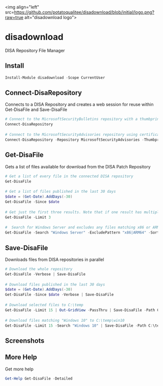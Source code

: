 <img align="left" src=https://github.com/potatoqualitee/disadownload/blob/initial/logo.png?raw=true alt="disadownload logo">

# disadownload
DISA Repository File Manager

## Install

```powershell
Install-Module disadownload -Scope CurrentUser
```

## Connect-DisaRepository

Connects to a DISA Repository and creates a web session for reuse within Get-DisaFile and Save-DisaFile

```powershell
# Connect to the MicrosoftSecurityBulletins repository with a thumbprint that matches "Authentication - "
Connect-DisaRepository

# Connect to the MicrosoftSecurityAdvisories repository using certificate with thumbprint A909502DD82AE41433E6F83886B00D4277A32A7B
Connect-DisaRepository -Repository MicrosoftSecurityAdvisories -Thumbprint A909502DD82AE41433E6F83886B00D4277A32A7B
```

## Get-DisaFile

 Gets a list of files available for download from the DISA Patch Repository

```powershell
# Get a list of every file in the connected DISA repository
Get-DisaFile

# Get a list of files published in the last 30 days
$date = (Get-Date).AddDays(-30)
Get-DisaFile -Since $date

# Get just the first three results. Note that if one result has multiple files, this is not calculated in the limit.
Get-DisaFile -Limit 3

#  Search for Windows Server and excludes any files matching x86 or ARM64, ordered by oldest created
Get-DisaFile -Search "Windows Server" -ExcludePattern "x86|ARM64" -SortOrder Ascending
```

## Save-DisaFile

Downloads files from DISA repositories in parallel

```powershell
# Download the whole repository
Get-DisaFile -Verbose | Save-DisaFile

# Download files published in the last 30 days
$date = (Get-Date).AddDays(-30)
Get-DisaFile -Since $date -Verbose | Save-DisaFile

# Download selected files to C:\temp
Get-DisaFile -Limit 15 | Out-GridView -PassThru | Save-DisaFile -Path C:\temp

# Download files matching "Windows 10" to C:\temp\win10
Get-DisaFile -Limit 15 -Search "Windows 10" | Save-DisaFile -Path C:\temp\Win10
```


## Screenshots

## More Help

Get more help

```powershell
Get-Help Get-DisaFile -Detailed
```